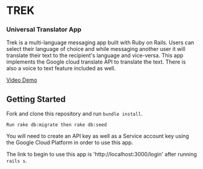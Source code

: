 # TREK
### Universal Translator App

Trek is a multi-language messaging app built with Ruby on Rails. Users can select their language of choice and while messaging another user it will translate their text to the recipient's language and vice-versa. This app implements the Google cloud translate API to translate the text. There is also a voice to text feature included as well.

[Video Demo](https://youtu.be/lHwy91gsoqw)

## Getting Started

Fork and clone this repository and run `bundle install`.

````Run rake db:migrate then rake db:seed````

You will need to create an API key as well as a Service account key using the Google Cloud Platform in order to use this app.

The link to begin to use this app is 'http://localhost:3000/login' after running `rails s`.
